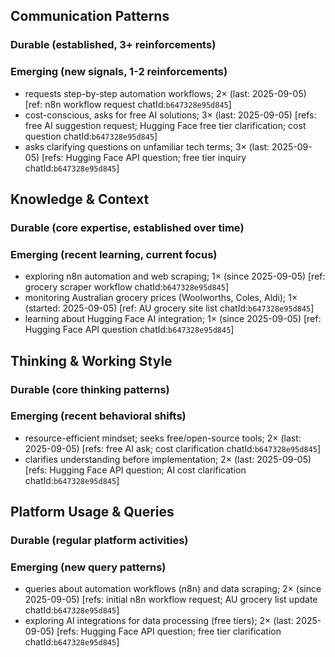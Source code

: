 ## Communication Patterns
### Durable (established, 3+ reinforcements)

### Emerging (new signals, 1-2 reinforcements)
- requests step-by-step automation workflows; 2× (last: 2025-09-05) [ref: n8n workflow request chatId:`b647328e95d845`]
- cost-conscious, asks for free AI solutions; 3× (last: 2025-09-05) [refs: free AI suggestion request; Hugging Face free tier clarification; cost question chatId:`b647328e95d845`]
- asks clarifying questions on unfamiliar tech terms; 3× (last: 2025-09-05) [refs: Hugging Face API question; free tier inquiry chatId:`b647328e95d845`]

## Knowledge & Context
### Durable (core expertise, established over time)

### Emerging (recent learning, current focus)
- exploring n8n automation and web scraping; 1× (since 2025-09-05) [ref: grocery scraper workflow chatId:`b647328e95d845`]
- monitoring Australian grocery prices (Woolworths, Coles, Aldi); 1× (started: 2025-09-05) [ref: AU grocery site list chatId:`b647328e95d845`]
- learning about Hugging Face AI integration; 1× (since 2025-09-05) [ref: Hugging Face API question chatId:`b647328e95d845`]

## Thinking & Working Style
### Durable (core thinking patterns)

### Emerging (recent behavioral shifts)
- resource-efficient mindset; seeks free/open-source tools; 2× (last: 2025-09-05) [refs: free AI ask; cost clarification chatId:`b647328e95d845`]
- clarifies understanding before implementation; 2× (last: 2025-09-05) [refs: Hugging Face API question; AI cost clarification chatId:`b647328e95d845`]

## Platform Usage & Queries
### Durable (regular platform activities)

### Emerging (new query patterns)
- queries about automation workflows (n8n) and data scraping; 2× (since 2025-09-05) [refs: initial n8n workflow request; AU grocery list update chatId:`b647328e95d845`]
- exploring AI integrations for data processing (free tiers); 2× (last: 2025-09-05) [refs: Hugging Face API question; free tier clarification chatId:`b647328e95d845`]